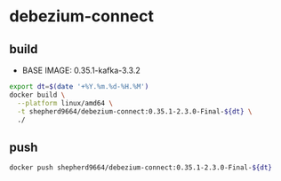 # debezium-connect

## build

* BASE IMAGE: 0.35.1-kafka-3.3.2

```bash
export dt=$(date '+%Y.%m.%d-%H.%M')
docker build \
  --platform linux/amd64 \
  -t shepherd9664/debezium-connect:0.35.1-2.3.0-Final-${dt} \
  ./ 
```

## push

```bash
docker push shepherd9664/debezium-connect:0.35.1-2.3.0-Final-${dt}
```